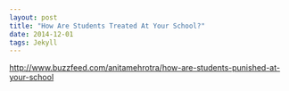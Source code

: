 ```yaml
---
layout: post
title: "How Are Students Treated At Your School?"
date: 2014-12-01
tags: Jekyll
---
```


http://www.buzzfeed.com/anitamehrotra/how-are-students-punished-at-your-school